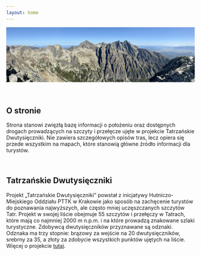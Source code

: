 ```yaml
---
layout: home
---
```

![Panorama](/img/cover.jpeg)

<br />

## O stronie
Strona stanowi zwięzłą bazę informacji o położeniu oraz dostępnych drogach prowadzących na szczyty i przełęcze ujęte w projekcie Tatrzańskie Dwutysięczniki. Nie zawiera szczegółowych opisów tras, lecz opiera się przede wszystkim na mapach, które stanowią główne źródło informacji dla turystów.

<br />

## Tatrzańskie Dwutysięczniki
Projekt „Tatrzańskie Dwutysięczniki” powstał z inicjatywy Hutniczo-Miejskiego Oddziału PTTK w Krakowie jako sposób na zachęcenie turystów do poznawania najwyższych, ale często mniej uczęszczanych szczytów Tatr. Projekt w swojej liście obejmuje 55 szczytów i przełęczy w Tatrach, które mają co najmniej 2000 m n.p.m. i na które prowadzą znakowane szlaki turystyczne. Zdobywcą dwutysięczników przyznawane są odznaki. Odznaka ma trzy stopnie: brązowy za wejście na 20 dwutysięczników, srebrny za 35, a złoty za zdobycie wszystkich punktów ujętych na liście. Więcej o projekcie [tutaj](https://pttkhts.hg.pl/odznaki/tatrzanskie_2tys.html).